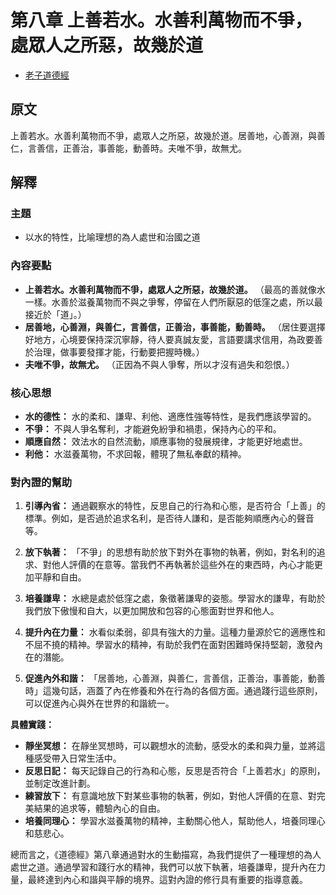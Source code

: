 # 第八章 上善若水。水善利萬物而不爭，處眾人之所惡，故幾於道

- [老子道德經](https://www.daodejing.org/)

## 原文
上善若水。水善利萬物而不爭，處眾人之所惡，故幾於道。居善地，心善淵，與善仁，言善信，正善治，事善能，動善時。夫唯不爭，故無尤。

## 解釋
### 主題
- 以水的特性，比喻理想的為人處世和治國之道


### 內容要點
*   **上善若水。水善利萬物而不爭，處眾人之所惡，故幾於道。** （最高的善就像水一樣。水善於滋養萬物而不與之爭奪，停留在人們所厭惡的低窪之處，所以最接近於「道」。）
*   **居善地，心善淵，與善仁，言善信，正善治，事善能，動善時。** （居住要選擇好地方，心境要保持深沉寧靜，待人要真誠友愛，言語要講求信用，為政要善於治理，做事要發揮才能，行動要把握時機。）
*   **夫唯不爭，故無尤。** （正因為不與人爭奪，所以才沒有過失和怨恨。）

### 核心思想
*   **水的德性：** 水的柔和、謙卑、利他、適應性強等特性，是我們應該學習的。
*   **不爭：** 不與人爭名奪利，才能避免紛爭和禍患，保持內心的平和。
*   **順應自然：** 效法水的自然流動，順應事物的發展規律，才能更好地處世。
*   **利他：** 水滋養萬物，不求回報，體現了無私奉獻的精神。

### 對內證的幫助
1.  **引導內省：** 通過觀察水的特性，反思自己的行為和心態，是否符合「上善」的標準。例如，是否過於追求名利，是否待人謙和，是否能夠順應內心的聲音等。

2.  **放下執著：** 「不爭」的思想有助於放下對外在事物的執著，例如，對名利的追求、對他人評價的在意等。當我們不再執著於這些外在的東西時，內心才能更加平靜和自由。

3.  **培養謙卑：** 水總是處於低窪之處，象徵著謙卑的姿態。學習水的謙卑，有助於我們放下傲慢和自大，以更加開放和包容的心態面對世界和他人。

4.  **提升內在力量：** 水看似柔弱，卻具有強大的力量。這種力量源於它的適應性和不屈不撓的精神。學習水的精神，有助於我們在面對困難時保持堅韌，激發內在的潛能。

5.  **促進內外和諧：** 「居善地，心善淵，與善仁，言善信，正善治，事善能，動善時」這幾句話，涵蓋了內在修養和外在行為的各個方面。通過踐行這些原則，可以促進內心與外在世界的和諧統一。

**具體實踐：**

*   **靜坐冥想：** 在靜坐冥想時，可以觀想水的流動，感受水的柔和與力量，並將這種感受帶入日常生活中。
*   **反思日記：** 每天記錄自己的行為和心態，反思是否符合「上善若水」的原則，並制定改進計劃。
*   **練習放下：** 有意識地放下對某些事物的執著，例如，對他人評價的在意、對完美結果的追求等，體驗內心的自由。
*   **培養同理心：** 學習水滋養萬物的精神，主動關心他人，幫助他人，培養同理心和慈悲心。

總而言之，《道德經》第八章通過對水的生動描寫，為我們提供了一種理想的為人處世之道。通過學習和踐行水的精神，我們可以放下執著，培養謙卑，提升內在力量，最終達到內心和諧與平靜的境界。這對內證的修行具有重要的指導意義。